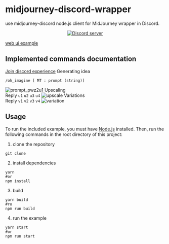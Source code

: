 # midjourney-discord-wrapper
use  midjourney-discord 
node.js client for MidJourney wrapper in Discord.
<div align="center">
	<p>
		<a href="https://discord.gg/dP95gZ8z"><img src="https://img.shields.io/discord/1082500871478329374?color=5865F2&logo=discord&logoColor=white" alt="Discord server" /></a>
	</p>
</div>

[web ui example](https://github.com/erictik/midjourney-ui/)

## Implemented commands documentation
[Join discord experience](https://discord.gg/dP95gZ8z)
Generating idea
```
/oh_imagine [ MT : prompt (string)]
```
![prompt_pwz2u1](image/prompt.gif)
Upscaling   
Reply `u1` `u2` `u3` `u4` 
![upscale](image/upscale.gif)
Variations  
Reply  `v1` `v2` `v3` `v4`
![variation](image/variation.gif)
## Usage
To run the included example, you must have [Node.js](https://nodejs.org/en) installed. Then, run the following commands in the root directory of this project:
1. clone the repository
```
git clone
```
2. install dependencies
```
yarn 
#or 
npm install
```
3. build
```
yarn build
#ro
npm run build
```
4. run the example
```
yarn start
#or
npm run start
```
